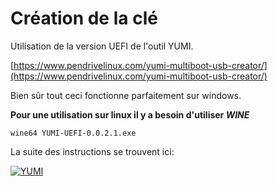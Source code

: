 # Création de la clé

Utilisation de la version UEFI de l'outil YUMI.

[https://www.pendrivelinux.com/yumi-multiboot-usb-creator/](https://www.pendrivelinux.com/yumi-multiboot-usb-creator/)

Bien sûr tout ceci fonctionne parfaitement sur windows.

**Pour une utilisation sur linux il y a besoin d'utiliser _WINE_**

```
wine64 YUMI-UEFI-0.0.2.1.exe
```

La suite des instructions se trouvent ici:

[![YUMI ](http://img.youtube.com/vi/mZB8gwkBtvA/0.jpg)](http://www.youtube.com/watch?v=mZB8gwkBtvA)
